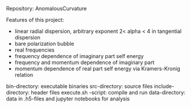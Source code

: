 Repository: AnomalousCurvature

Features of this project:
* linear radial dispersion, arbitrary exponent 2< alpha < 4 in tangential dispersion
* bare polarization bubble
* real frequencies
* frequency dependence of imaginary part self energy
* frequency and momentum dependence of imaginary part
* momentum dependence of real part self energy via Kramers-Kronig relation

bin-directory: executable binaries
src-directory: source files
include-directory: header files
execute.sh -script: compile and run
data-directory: data in .h5-files and jupyter notebooks for analysis
